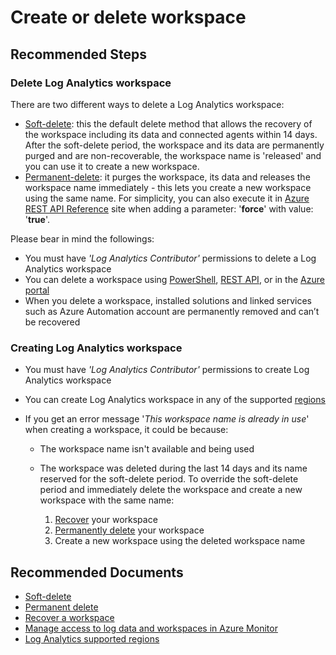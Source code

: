 
<properties
pageTitle="Create or delete workspace"
description="Create or delete workspace"
service="microsoft.operationalinsights"
resource="workspaces"
symptomID=""
infoBubbleText=""
authors="yossiy"
ms.author="yossiy"
displayorder="11"
selfHelpType="resource"
supportTopicIds="32612513"
resourceTags=""
productPesIds="15725"
cloudEnvironments="Public, Fairfax, Mooncake, usnat, ussec"
articleId="a5b6bf14-b4ea-40b5-bac8-286416838545"
ownershipId="AzureMonitoring_LogAnalytics"
/>

# Create or delete workspace

## **Recommended Steps** 

### **Delete Log Analytics workspace**

There are two different ways to delete a Log Analytics workspace:

* [Soft-delete](https://docs.microsoft.com/azure/azure-monitor/platform/delete-workspace#soft-delete-behavior): this the default delete method that allows the recovery of the workspace including its data and connected agents within 14 days. After the soft-delete period, the workspace and its data are permanently purged and are non-recoverable, the workspace name is 'released' and you can use it to create a new workspace.
* [Permanent-delete](https://docs.microsoft.com/azure/azure-monitor/platform/delete-workspace#permanent-workspace-delete): it purges the workspace, its data and releases the workspace name immediately - this lets you create a new workspace using the same name. For simplicity, you can also execute it in [Azure REST API Reference](https://docs.microsoft.com/rest/api/loganalytics/workspaces/delete#code-try-0) site when adding a parameter: '**force**' with value: '**true**'.<br>

Please bear in mind the followings:

* You must have *'Log Analytics Contributor'* permissions to delete a Log Analytics workspace
* You can delete a workspace using [PowerShell](https://docs.microsoft.com/powershell/module/azurerm.operationalinsights/remove-azurermoperationalinsightsworkspace?view=azurermps-6.13.0#examples), [REST API](https://docs.microsoft.com/rest/api/loganalytics/workspaces/delete), or in the [Azure portal](https://docs.microsoft.com/azure/azure-monitor/platform/delete-workspace#azure-portal)
* When you delete a workspace, installed solutions and linked services such as Azure Automation account are permanently removed and can’t be recovered<br>

### **Creating Log Analytics workspace**

* You must have *'Log Analytics Contributor'* permissions to create Log Analytics workspace
* You can create Log Analytics workspace in any of the supported [regions](https://azure.microsoft.com/global-infrastructure/services/?products=monitor&regions=all)
* If you get an error message '*This workspace name is already in use*' when creating a workspace, it could be because:<br>
	
	* The workspace name isn't available and being used
	* The workspace was deleted during the last 14 days and its name reserved for the soft-delete period. To override the soft-delete period and immediately delete the workspace and create a new workspace with the same name:

      1. [Recover](https://docs.microsoft.com/azure/azure-monitor/platform/delete-workspace#recover-workspace) your workspace
      2. [Permanently delete](https://docs.microsoft.com/azure/azure-monitor/platform/delete-workspace#permanent-workspace-delete) your workspace
      3. Create a new workspace using the deleted workspace name
 
## **Recommended Documents**

* [Soft-delete](https://docs.microsoft.com/azure/azure-monitor/platform/delete-workspace#soft-delete-behavior)
* [Permanent delete](https://docs.microsoft.com/azure/azure-monitor/platform/delete-workspace#permanent-workspace-delete)
* [Recover a workspace](https://docs.microsoft.com/azure/azure-monitor/platform/delete-workspace#recover-workspace)
* [Manage access to log data and workspaces in Azure Monitor](https://docs.microsoft.com/azure/log-analytics/log-analytics-manage-access?toc=/azure/azure-monitor/toc.json#managing-access-to-log-analytics-using-azure-permissions)
* [Log Analytics supported regions](https://azure.microsoft.com/global-infrastructure/services/?products=monitor&regions=all)<br>
